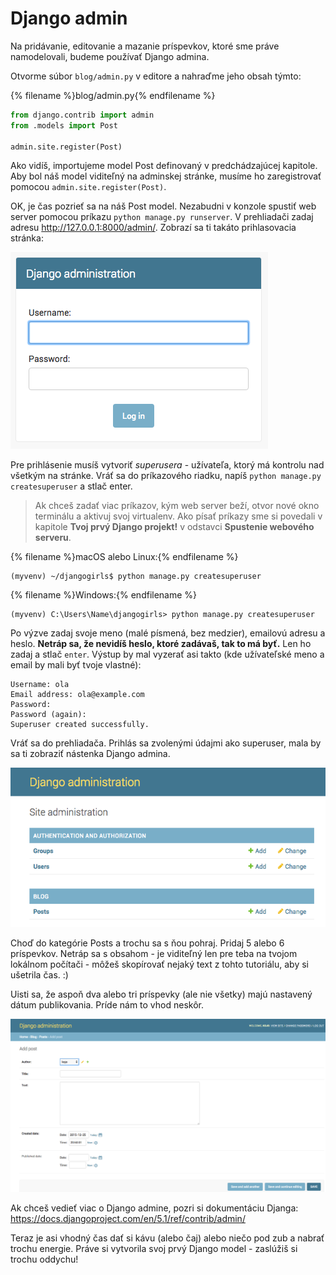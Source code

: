 # Django admin

Na pridávanie, editovanie a mazanie príspevkov, ktoré sme práve namodelovali, budeme používať Django admina.

Otvorme súbor `blog/admin.py` v editore a nahraďme jeho obsah týmto:

{% filename %}blog/admin.py{% endfilename %}

```python
from django.contrib import admin
from .models import Post

admin.site.register(Post)
```

Ako vidíš, importujeme model Post definovaný v predchádzajúcej kapitole. Aby bol náš model viditeľný na adminskej stránke, musíme ho zaregistrovať pomocou `admin.site.register(Post)`.

OK, je čas pozrieť sa na náš Post model. Nezabudni v konzole spustiť web server pomocou príkazu `python manage.py runserver`. V prehliadači zadaj adresu http://127.0.0.1:8000/admin/. Zobrazí sa ti takáto prihlasovacia stránka:

![Prihlasovacia stránka](images/login_page2.png)

Pre prihlásenie musíš vytvoriť *superusera* - užívateľa, ktorý má kontrolu nad všetkým na stránke. Vráť sa do príkazového riadku, napíš `python manage.py createsuperuser` a stlač enter.

> Ak chceš zadať viac príkazov, kým web server beží, otvor nové okno terminálu a aktivuj svoj virtualenv. Ako písať príkazy sme si povedali v kapitole **Tvoj prvý Django projekt!** v odstavci **Spustenie webového serveru**.

{% filename %}macOS alebo Linux:{% endfilename %}

    (myvenv) ~/djangogirls$ python manage.py createsuperuser
    

{% filename %}Windows:{% endfilename %}

    (myvenv) C:\Users\Name\djangogirls> python manage.py createsuperuser
    

Po výzve zadaj svoje meno (malé písmená, bez medzier), emailovú adresu a heslo. **Netráp sa, že nevidíš heslo, ktoré zadávaš, tak to má byť.** Len ho zadaj a stlač `enter`. Výstup by mal vyzerať asi takto (kde užívateľské meno a email by mali byť tvoje vlastné):

    Username: ola
    Email address: ola@example.com
    Password:
    Password (again):
    Superuser created successfully.
    

Vráť sa do prehliadača. Prihlás sa zvolenými údajmi ako superuser, mala by sa ti zobraziť nástenka Django admina.

![Django admin](images/django_admin3.png)

Choď do kategórie Posts a trochu sa s ňou pohraj. Pridaj 5 alebo 6 príspevkov. Netráp sa s obsahom - je viditeľný len pre teba na tvojom lokálnom počítači - môžeš skopírovať nejaký text z tohto tutoriálu, aby si ušetrila čas. :)

Uisti sa, že aspoň dva alebo tri príspevky (ale nie všetky) majú nastavený dátum publikovania. Príde nám to vhod neskôr.

![Django admin](images/edit_post3.png)

Ak chceš vedieť viac o Django admine, pozri si dokumentáciu Djanga: https://docs.djangoproject.com/en/5.1/ref/contrib/admin/

Teraz je asi vhodný čas dať si kávu (alebo čaj) alebo niečo pod zub a nabrať trochu energie. Práve si vytvorila svoj prvý Django model - zaslúžiš si trochu oddychu!